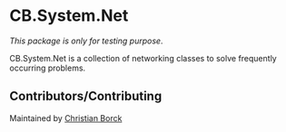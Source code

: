 ﻿# CB.System.Net

*This package is only for testing purpose*.

CB.System.Net is a collection of networking classes to solve frequently occurring problems.

## Contributors/Contributing

Maintained by [Christian Borck](https://github.com/Borck/)
